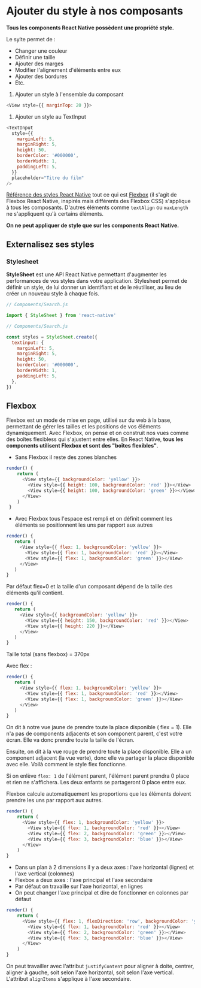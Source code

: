 ﻿# Ajouter du style à nos composants

**Tous les components React Native possèdent une propriété style.**

Le sylte permet de :

- Changer une couleur
- Définir une taille
- Ajouter des marges
- Modifier l'alignement d'éléments entre eux
- Ajouter des bordures
- Etc.

1. Ajouter un style à l'ensemble du composant

```javascript
<View style={{ marginTop: 20 }}>
```

1. Ajouter un style au TextInput

```javascript
<TextInput
  style={{
    marginLeft: 5,
    marginRight: 5,
    height: 50,
    borderColor: '#000000',
    borderWidth: 1,
    paddingLeft: 5,
  }}
  placeholder="Titre du film"
/>
```

[Référence des styles React Native](https://github.com/vhpoet/react-native-styling-cheat-sheet)
tout ce qui est [Flexbox](https://github.com/vhpoet/react-native-styling-cheat-sheet#flexbox) (il s'agit de Flexbox React Native, inspirés mais différents des Flexbox CSS) s'applique à tous les composants. D'autres éléments comme `textAlign` ou `maxLength` ne s'appliquent qu'à certains éléments.

**On ne peut appliquer de style que sur les components React Native.**

## Externalisez ses styles

### Stylesheet

**StyleSheet** est une API React Native permettant d'augmenter les performances de vos styles dans votre application. Stylesheet permet de définir un style, de lui donner un identifiant et de le réutiliser, au lieu de créer un nouveau style à chaque fois.

```javascript
// Components/Search.js

import { StyleSheet } from 'react-native'
```

```javascript
// Components/Search.js

const styles = StyleSheet.create({
  textinput: {
    marginLeft: 5,
    marginRight: 5,
    height: 50,
    borderColor: '#000000',
    borderWidth: 1,
    paddingLeft: 5,
  },
})
```

## Flexbox

Flexbox est un mode de mise en page, utilisé sur du web à la base, permettant de gérer les tailles et les positions de vos éléments dynamiquement. Avec Flexbox, on pense et on construit nos vues comme des boîtes flexibless qui s'ajustent entre elles. En React Native, **tous les components utilisent Flexbox et sont des "boîtes flexibles"**.

- Sans Flexbox il reste des zones blanches

```javascript
render() {
    return (
      <View style={{ backgroundColor: 'yellow' }}>
        <View style={{ height: 100, backgroundColor: 'red' }}></View>
        <View style={{ height: 100, backgroundColor: 'green' }}></View>
      </View>
    )
 }
```

- Avec Flexbox tous l'espace est rempli et on définit comment les éléments se positionnent les uns par rapport aux autres

```javascript
render() {
   return (
     <View style={{ flex: 1, backgroundColor: 'yellow' }}>
       <View style={{ flex: 1, backgroundColor: 'red' }}></View>
       <View style={{ flex: 1, backgroundColor: 'green' }}></View>
     </View>
   )
}
```

Par défaut flex=0 et la taille d'un composant dépend de la taille des éléments qu'il contient.

```javascript
render() {
   return (
     <View style={{ backgroundColor: 'yellow' }}>
       <View style={{ height: 150, backgroundColor: 'red' }}></View>
       <View style={{ height: 220 }}></View>
     </View>
   )
}
```

Taille total (sans flexbox) = 370px

Avec flex :

```javascript
render() {
   return (
     <View style={{ flex: 1, backgroundColor: 'yellow' }}>
       <View style={{ flex: 1, backgroundColor: 'red' }}></View>
       <View style={{ flex: 1, backgroundColor: 'green' }}></View>
     </View>
   )
}
```

On dit à notre vue jaune de prendre toute la place disponible ( flex = 1). Elle n'a pas de components adjacents et son component parent, c'est votre écran. Elle va donc prendre toute la taille de l'écran.

Ensuite, on dit à la vue rouge de prendre toute la place disponible. Elle a un component adjacent (la vue verte), donc elle va partager la place disponible avec elle. Voilà comment le style flex fonctionne.

Si on enlève `flex: 1` de l'élément parent, l'élément parent prendra 0 place et rien ne s'affichera. Les deux enfants se partageront 0 place entre eux.

Flexbox calcule automatiquement les proportions que les éléments doivent prendre les uns par rapport aux autres.

```javascript
render() {
    return (
      <View style={{ flex: 1, backgroundColor: 'yellow' }}>
        <View style={{ flex: 1, backgroundColor: 'red' }}></View>
        <View style={{ flex: 2, backgroundColor: 'green' }}></View>
        <View style={{ flex: 3, backgroundColor: 'blue' }}></View>
      </View>
    )
}
```

- Dans un plan à 2 dimensions il y a deux axes : l'axe horizontal (lignes) et l'axe vertical (colonnes)
- Flexbox a deux axes : l'axe principal et l'axe secondaire
- Par défaut on travaille sur l'axe horizontal, en lignes
- On peut changer l'axe principal et dire de fonctionner en colonnes par défaut

```javascript
render() {
    return (
      <View style={{ flex: 1, flexDirection: 'row', backgroundColor: 'yellow' }}>
        <View style={{ flex: 1, backgroundColor: 'red' }}></View>
        <View style={{ flex: 2, backgroundColor: 'green' }}></View>
        <View style={{ flex: 3, backgroundColor: 'blue' }}></View>
      </View>
    )
}
```

On peut travailler avec l'attribut `justifyContent` pour aligner à doite, centrer, aligner à gauche, soit selon l'axe horizontal, soit selon l'axe vertical. L'attribut `alignItems` s'applique à l'axe secondaire.
